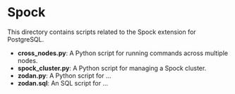 # Spock

This directory contains scripts related to the Spock extension for PostgreSQL.

- **cross_nodes.py**: A Python script for running commands across multiple nodes.
- **spock_cluster.py**: A Python script for managing a Spock cluster.
- **zodan.py**: A Python script for ...
- **zodan.sql**: An SQL script for ...
